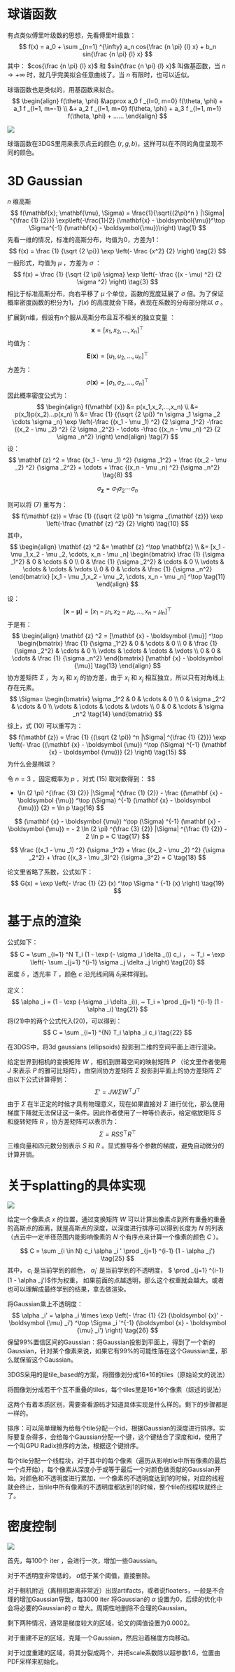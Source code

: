# 球谐函数

有点类似傅里叶级数的思想，先看傅里叶级数：
$$
f(x) = a_0 + \sum _{n=1} ^{\infty} a_n cos{\frac {n \pi} {l} x} + b_n sin{\frac {n \pi} {l} x}
$$
其中： $cos{\frac {n \pi} {l} x}$ 和 $sin{\frac {n \pi} {l} x}$ 叫做基函数，当 $n \rightarrow + \infty$ 时，就几乎完美拟合任意曲线了。当 $n$ 有限时，也可以近似。

球谐函数也是类似的，用基函数来拟合。
$$
\begin{align}
f(\theta, \phi) &\approx a_0 f _{l=0, m=0} f(\theta, \phi) + a_1 f _{l=1, m=-1} \\ &+ a_2 f _{l=1, m=0} f(\theta, \phi) + a_3 f _{l=1, m=1} f(\theta, \phi) + ......
\end{align}
$$

![](https://github.com/RuiqingTang/picx-images-hosting/raw/master/image/sh_fun.9dcspjecbv.webp)

球谐函数在3DGS里用来表示点云的颜色 $(r,g,b)$​ ，这样可以在不同的角度呈现不同的颜色。

# 3D Gaussian

$n$ 维高斯
$$
f(\mathbf{x}; \mathbf{\mu}, \Sigma) = \frac{1}{\sqrt{(2\pi)^n } |\Sigma| ^{\frac {1} {2}}} \exp\left(-\frac{1}{2} (\mathbf{x} - \boldsymbol{\mu})^\top \Sigma^{-1} (\mathbf{x} - \boldsymbol{\mu})\right) \tag{1}
$$
先看一维的情况，标准的高斯分布，均值为0，方差为1：
$$
f(x) = \frac {1} {\sqrt {2 \pi}} \exp \left(- \frac {x^2} {2} \right) \tag{2}
$$
一般形式，均值为 $\mu$ ，方差为 $\sigma$ ：
$$
f(x) = \frac {1} {\sqrt {2 \pi} \sigma} \exp \left(- \frac {(x - \mu) ^2} {2 \sigma ^2} \right) \tag{3}
$$
相比于标准高斯分布，向右平移了 $\mu$ 个单位，函数的宽度延展了 $\sigma$ 倍。为了保证概率密度函数的积分为1， $f(x)$ 的高度就会下降，表现在系数的分母部分除以 $\sigma$ 。

扩展到n维，假设有n个服从高斯分布且互不相关的独立变量 ：
$$
\mathbf{x} = [x_1,x_2,...,x_n] ^\top \tag{4}
$$
均值为：
$$
\mathbf {E} (\mathbf {x}) = [u_1,u_2,...,u_n] ^\top \tag{5}
$$
方差为：
$$
\sigma (\mathbf {x}) = [\sigma _1, \sigma _2,..., \sigma _n] ^\top \tag{6}
$$
因此概率密度公式为：
$$
\begin{align}
f(\mathbf {x}) &= p(x_1,x_2,...,x_n) \\
&= p(x_1)p(x_2)...p(x_n) \\ 
&= \frac {1} {(\sqrt {2 \pi}) ^n \sigma _1 \sigma _2 \cdots \sigma _n} \exp \left(-\frac {(x_1 - \mu _1) ^2} {2 \sigma _1^2} -\frac {(x_2 - \mu _2) ^2} {2 \sigma _2^2} - \cdots -\frac {(x_n - \mu _n) ^2} {2 \sigma _n^2} \right) 
\end{align} \tag{7}
$$
设：
$$
\mathbf {z} ^2 = \frac {(x_1 - \mu _1) ^2} {\sigma _1^2} + \frac {(x_2 - \mu _2) ^2} {\sigma _2^2} + \cdots + \frac {(x_n - \mu _n) ^2} {\sigma _n^2} \tag{8}
$$

$$
\sigma _{\mathbf {z}} = \sigma _1 \sigma _2 \cdots \sigma _n \tag{9}
$$

则可以将 (7) 重写为：
$$
f(\mathbf {z}) = \frac {1} {(\sqrt {2 \pi}) ^n \sigma _{\mathbf {z}}} \exp \left(-\frac {\mathbf {z} ^2} {2} \right) \tag{10}
$$
其中，
$$
\begin{align}
\mathbf {z} ^2 &= \mathbf {z} ^\top \mathbf{z} \\
&= [x_1 - \mu _1,x_2 - \mu _2, \cdots, x_n - \mu _n] 
\begin{bmatrix}
\frac {1} {\sigma _1^2} & 0 & \cdots & 0 \\
0 & \frac {1} {\sigma _2^2} & \cdots & 0 \\
\vdots & \cdots & \cdots & \vdots \\
0 & 0 & \cdots & \frac {1} {\sigma _n^2}
\end{bmatrix}
[x_1 - \mu _1,x_2 - \mu _2, \cdots, x_n - \mu _n] ^\top \tag{11}
\end{align}
$$



设：
$$
[\mathbf {x} - \boldsymbol {\mu}] = [x_1-\mu _1,x_2 - \mu _2,...,x_n - \mu _n] ^\top \tag{12}
$$
于是有：
$$
\begin{align}
\mathbf {z} ^2 
= [\mathbf {x} - \boldsymbol {\mu}] ^\top
\begin{bmatrix}
\frac {1} {\sigma _1^2} & 0 & \cdots & 0 \\
0 & \frac {1} {\sigma _2^2} & \cdots & 0 \\
\vdots & \cdots & \cdots & \vdots \\
0 & 0 & \cdots & \frac {1} {\sigma _n^2}
\end{bmatrix}
[\mathbf {x} - \boldsymbol {\mu}] \tag{13}
\end{align}
$$
协方差矩阵 $\Sigma$ ，为 $x_i$ 和 $x_j$ 的协方差，由于 $x_i$ 和 $x_j$ 相互独立，所以只有对角线上存在元素。
$$
\Sigma=
\begin{bmatrix}
\sigma _1^2 & 0 & \cdots & 0 \\
0 & \sigma _2^2 & \cdots & 0 \\
\vdots & \cdots & \cdots & \vdots \\
0 & 0 & \cdots & \sigma _n^2 \tag{14}
\end{bmatrix}
$$
综上，式 (10) 可以重写为：
$$
f(\mathbf {z}) = \frac {1} {(\sqrt {2 \pi}) ^n |\Sigma| ^{\frac {1} {2}}} \exp \left(- \frac {(\mathbf {x} - \boldsymbol {\mu}) ^\top (\Sigma) ^{-1} (\mathbf {x} - \boldsymbol {\mu})} {2} \right) \tag{15}
$$
为什么会是椭球？

令 $n=3$ ，固定概率为 $p$ ，对式 (15) 取对数得到：
$$
- \ln (2 \pi) ^{\frac {3} {2}} |\Sigma| ^{\frac {1} {2}} - \frac {(\mathbf {x} - \boldsymbol {\mu}) ^\top (\Sigma) ^{-1} (\mathbf {x} - \boldsymbol {\mu})} {2} = \ln p \tag{16}
$$

$$
(\mathbf {x} - \boldsymbol {\mu}) ^\top (\Sigma) ^{-1} (\mathbf {x} - \boldsymbol {\mu}) = - 2 \ln (2 \pi) ^{\frac {3} {2}} |\Sigma| ^{\frac {1} {2}} - 2 \ln p = C \tag{17}
$$

$$
\frac {(x_1 - \mu _1) ^2} {\sigma _1^2} + \frac {(x_2 - \mu _2) ^2} {\sigma _2^2} + \frac {(x_3 - \mu _3)^2} {\sigma _3^2} = C \tag{18}
$$

论文里省略了系数，公式如下：
$$
G(x) = \exp \left(- \frac {1} {2} (x) ^\top \Sigma ^ {-1} (x) \right) \tag{19}
$$


# 基于点的渲染

公式如下：
$$
C = \sum _{i=1} ^N T_i (1 - \exp (- \sigma _i \delta _i)) c_i ， ~ T_i = \exp \left(- \sum _{j=1} ^{i-1} \sigma _j \delta _j \right) \tag{20}
$$
密度 $\delta$ ，透光率 $T$ ，颜色 $c$ 沿光线间隔 $\delta _i$​ 采样得到。

定义：
$$
\alpha _i = (1 - \exp (-\sigma _i \delta _i)), ~ T_i = \prod _{j=1} ^{i-1} (1 - \alpha _i) \tag{21}
$$
将(21)中的两个公式代入(20)，可以得到：
$$
C = \sum _{i=1} ^{N} T_i \alpha _i c_i \tag{22}
$$


在3DGS中，将3d gaussians (ellipsoids) 投影到二维的空间平面上进行渲染。

给定世界到相机的变换矩阵 $W$ ，相机到屏幕空间的映射矩阵 $P$ （论文里作者使用 $J$ 来表示 $P$ 的雅可比矩阵），由空间协方差矩阵 $\Sigma$ 投影到平面上的协方差矩阵 $\Sigma'$ 由以下公式计算得到：
$$
\Sigma' = J W \Sigma W ^\top J ^\top \tag{23}
$$
由于 $\Sigma$ 在半正定的时候才具有物理意义，现在如果直接对 $\Sigma$ 进行优化，那么使用梯度下降就无法保证这一条件。因此作者使用了一种等价表示，给定缩放矩阵 $S$ 和旋转矩阵 $R$ ，协方差矩阵可以表示为：
$$
\Sigma = R S S ^\top R ^\top \tag{24}
$$
三维向量和四元数分别表示 $S$ 和 $R$ 。显式推导各个参数的梯度，避免自动微分的计算开销。

# 关于splatting的具体实现

![](https://github.com/RuiqingTang/picx-images-hosting/raw/master/image/image.13lm1cbrre.webp)

给定一个像素点 $x$ 的位置，通过变换矩阵 $W$ 可以计算出像素点到所有重叠的重叠的高斯点的距离，就是高斯点的深度，以深度进行排序可以得到长度为 $N$ 的列表（点云中一定半径范围内能影响像素的 $N$ 个有序点来计算一个像素的颜色 $C$ ）。

$$
C = \sum _{i \in N} c_i \alpha _i ' \prod _{j=1} ^{i-1} (1 - \alpha _j') \tag{25}
$$
其中， $c_i$ 是当前学到的颜色， $\alpha _i '$ 是当前学到的不透明度， $ \prod _{j=1} ^{i-1} (1 - \alpha _j')$​ 作为权重， 如果前面的点越透明，那么这个权重就会越大。或者也可以理解成最终学到的结果，拿去做渲染。

将Gaussian乘上不透明度：
$$
\alpha _i' = \alpha _i \times \exp \left(- \frac {1} {2} (\boldsymbol {x}' - \boldsymbol {\mu} _i') ^\top \Sigma _i '^{-1} (\boldsymbol {x} - \boldsymbol {\mu} _i') \right) \tag{26}
$$
保留99%置信区间的Gaussian：将Gaussian投影到平面上，得到了一个新的Gaussian，针对某个像素来说，如果它有99%的可能性落在这个Gaussian里，那么就保留这个Gaussian。

3DGS采用的是tile_based的方案，将图像划分成16*16的tiles（原始论文的说法）

将图像划分成若干个互不重叠的tiles，每个tiles里是16*16个像素（综述的说法）

这两个有着本质区别，需要查看源码才知道具体实现是什么样的。剩下的步骤都是一样的。

排序：可以简单理解为给每个tile分配一个id，根据Gaussian的深度进行排序。实际要复杂得多，会给每个Gaussian分配一个键，这个键结合了深度和id，使用了一个叫GPU Radix排序的方法，根据这个键排序。

每个tile分配一个线程块，对于其中的每个像素（遍历从影响tile中所有像素的最后一个点开始），每个像素从深度小于或等于最后一个对颜色做贡献的Gaussian开始。对颜色和不透明度进行累加，一个像素的不透明度达到1的时候，对应的线程就会终止，当tile中所有像素的不透明度都达到1的时候，整个tile的线程块就终止了。

# 密度控制

![](https://github.com/RuiqingTang/picx-images-hosting/raw/master/image/image.45hi3jjaq8.webp)

首先，每100个 iter ，会进行一次，增加一些Gaussian。

对于不透明度非常低的， $\alpha$​​ 低于某个阈值，直接删除。

对于相机附近（离相机距离非常近）出现artifacts，或者说floaters，一般是不合理的增加Gaussian导致，每3000 iter 将Gaussian的 $\alpha$ 设置为0，后续的优化中会将必要的Gaussian的 $\alpha$ 增大。周期性地删除不合理的Gaussian。

剩下两种情况，通常是梯度较大的区域，论文的阈值设置为0.0002。

对于重建不足的区域，克隆一个Gaussian，然后沿着梯度方向移动。

对于过度重建的区域，将其分裂成两个，并把scale系数除以超参数1.6，位置由PDF采样来初始化。













